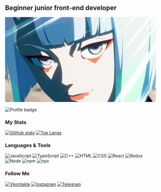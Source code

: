 <!--[![Header](https://github.com/AllInEndTo/AllInEndTo/blob/main/assets/av.png)](https://vk.com/dzhaxe) -->

## Beginner junior front-end developer

[![GIF](https://github.com/AllInEndTo/AllInEndTo/blob/main/assets/cpgif.gif)](https://vk.com/dzhaxe)

![Profile badge](https://www.codewars.com/users/AllInEndTo/badges/large)

### My Stats

[![GitHub stats](https://github-readme-stats.vercel.app/api?username=AllInEndTo&show_icons=true&theme=tokyonight)](https://github.com/AllInEndTo/github-readme-stats)
[![Top Langs](https://github-readme-stats.vercel.app/api/top-langs/?username=AllInEndTo&layout=compact&theme=tokyonight)](https://github.com/AllInEndTo/github-readme-stats)

### Languages & Tools
![JavaScript](https://img.shields.io/badge/-JavaScript-252770?style=for-the-badge&logo=JavaScript&logoColor=f7df1e)
![TypeScript](https://img.shields.io/badge/-TypeScript-252770?style=for-the-badge&logo=TypeScript&logoColor=3178c6)
![C++](https://img.shields.io/badge/-C++-252770?style=for-the-badge&logo=C%2b%2b&logoColor=039)
![HTML](https://img.shields.io/badge/-HTML-252770?style=for-the-badge&logo=HTML5&logoColor=e44d26)
![CSS](https://img.shields.io/badge/-CSS-252770?style=for-the-badge&logo=CSS3&logoColor=006bc0)
![React](https://img.shields.io/badge/-React-252770?style=for-the-badge&logo=React&logoColor=09d8ff)
![Redux](https://img.shields.io/badge/-Redux-252770?style=for-the-badge&logo=Redux&logoColor=764abc)
![Node](https://img.shields.io/badge/-Node-252770?style=for-the-badge&logo=npm&logoColor=71a962)
![npm](https://img.shields.io/badge/-npm-252770?style=for-the-badge&logo=npm&logoColor=cb3837)
![npx](https://img.shields.io/badge/-npx-252770?style=for-the-badge&logo=npm&logoColor=262729)

### Follow Me

[![Vkontakte](https://img.shields.io/badge/-VKontakte-bf3865?style=for-the-badge&logo=Vk&logoColor=4f7db3)](https://vk.com/dzhaxe)
[![Instagram](https://img.shields.io/badge/-Instagram-bf3865?style=for-the-badge&logo=Instagram&logoColor=ffbf00)](https://www.instagram.com/dzhaxe)
[![Telegram](https://img.shields.io/badge/-Telegram-bf3865?style=for-the-badge&logo=Telegram&logoColor=27a0d9)](https://t.me/dzhaxe)
